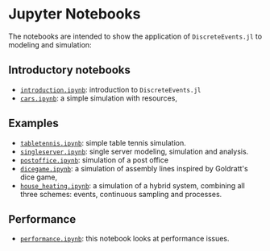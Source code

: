 # Jupyter Notebooks

The notebooks are intended to show the application of `DiscreteEvents.jl` to modeling and simulation:

## Introductory notebooks

- [`introduction.ipynb`](https://nbviewer.jupyter.org/github/pbayer/DiscreteEventsCompanion.jl/blob/master/examples/notebooks/introduction.ipynb): introduction to `DiscreteEvents.jl`
- [`cars.ipynb`](https://nbviewer.jupyter.org/github/pbayer/DiscreteEventsCompanion.jl/blob/master/examples/notebooks/cars.ipynb): a simple simulation with resources,

## Examples

- [`tabletennis.ipynb`](https://nbviewer.jupyter.org/github/pbayer/DiscreteEventsCompanion.jl/blob/master/examples/notebooks/tabletennis.ipynb): simple table tennis simulation.
- [`singleserver.ipynb`](https://nbviewer.jupyter.org/github/pbayer/DiscreteEventsCompanion.jl/blob/master/examples/notebooks/singleserver.ipynb): single server modeling, simulation and analysis.
- [`postoffice.ipynb`](https://nbviewer.jupyter.org/github/pbayer/DiscreteEventsCompanion.jl/blob/master/examples/notebooks/postoffice.ipynb): simulation of a post office
- [`dicegame.ipynb`](https://nbviewer.jupyter.org/github/pbayer/DiscreteEventsCompanion.jl/blob/master/examples/notebooks/dicegame.ipynb): a simulation of assembly lines inspired by Goldratt's dice game,
- [`house_heating.ipynb`](https://nbviewer.jupyter.org/github/pbayer/DiscreteEventsCompanion.jl/blob/master/examples/notebooks/house_heating.ipynb): a simulation of a hybrid system,
  combining all three schemes: events, continuous sampling and processes.

## Performance

- [`performance.ipynb`](https://nbviewer.jupyter.org/github/pbayer/DiscreteEvents.jl/blob/master/docs/notebooks/performance.ipynb): this notebook looks at performance issues.
